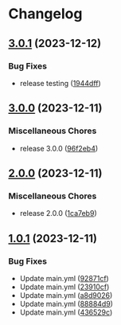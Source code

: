 # Changelog

## [3.0.1](https://github.com/DhyeyB/next-demo/compare/v3.0.0...v3.0.1) (2023-12-12)


### Bug Fixes

* release testing ([1944dff](https://github.com/DhyeyB/next-demo/commit/1944dff9db945b35977b2fb514cfe2c90045196b))

## [3.0.0](https://github.com/DhyeyB/next-demo/compare/v2.0.0...v3.0.0) (2023-12-11)


### Miscellaneous Chores

* release 3.0.0 ([96f2eb4](https://github.com/DhyeyB/next-demo/commit/96f2eb40cd25020c7567db934d22f3e76219e0a0))

## [2.0.0](https://github.com/DhyeyB/next-demo/compare/v1.0.1...v2.0.0) (2023-12-11)


### Miscellaneous Chores

* release 2.0.0 ([1ca7eb9](https://github.com/DhyeyB/next-demo/commit/1ca7eb9a4233f2d313b4bd7dbcd830504d060885))

## [1.0.1](https://github.com/DhyeyB/next-demo/compare/v1.0.0...v1.0.1) (2023-12-11)


### Bug Fixes

* Update main.yml ([92871cf](https://github.com/DhyeyB/next-demo/commit/92871cf6ef394c929a2e72b698685995752820a8))
* Update main.yml ([23910cf](https://github.com/DhyeyB/next-demo/commit/23910cf394caa94d43f6c5c6a19f1406781b9e2f))
* Update main.yml ([a8d9026](https://github.com/DhyeyB/next-demo/commit/a8d9026070c5bdca822f48672b81ca39d2d5392f))
* Update main.yml ([88884d9](https://github.com/DhyeyB/next-demo/commit/88884d925a96e263475cd39252a3ba8d6d79ff5d))
* Update main.yml ([436529c](https://github.com/DhyeyB/next-demo/commit/436529c54de3d03eab7c458e4870ce07109b5713))
